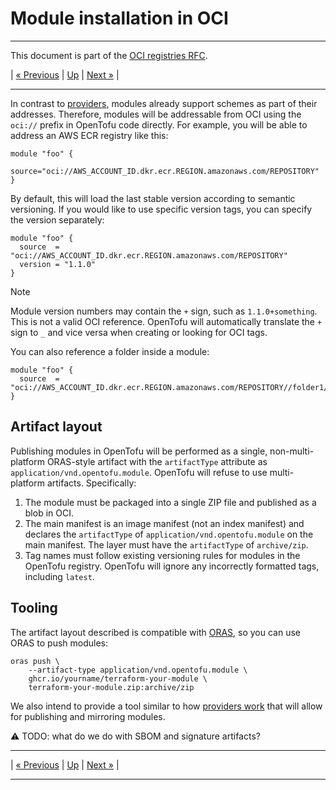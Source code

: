 
# Module installation in OCI

---

This document is part of the [OCI registries RFC](../20241206-oci-registries.md).

| [« Previous](5-providers.md) | [Up](../20241206-oci-registries.md) | [Next »](7-authentication.md) |

---

In contrast to [providers](5-providers.md), modules already support schemes as part of their addresses. Therefore, modules will be addressable from OCI using the `oci://` prefix in OpenTofu code directly. For example, you will be able to address an AWS ECR registry like this:

```hcl
module "foo" {
  source="oci://AWS_ACCOUNT_ID.dkr.ecr.REGION.amazonaws.com/REPOSITORY"
}
```

By default, this will load the last stable version according to semantic versioning. If you would like to use specific version tags, you can specify the version separately:

```hcl
module "foo" {
  source  = "oci://AWS_ACCOUNT_ID.dkr.ecr.REGION.amazonaws.com/REPOSITORY"
  version = "1.1.0"
}
```

> [!NOTE]
> Module version numbers may contain the `+` sign, such as `1.1.0+something`. This is not a valid OCI reference. OpenTofu will automatically translate the `+` sign to `_` and vice versa when creating or looking for OCI tags.

You can also reference a folder inside a module:

```hcl
module "foo" {
  source  = "oci://AWS_ACCOUNT_ID.dkr.ecr.REGION.amazonaws.com/REPOSITORY//folder1/folder2"
}
```

## Artifact layout

Publishing modules in OpenTofu will be performed as a single, non-multi-platform ORAS-style artifact with the `artifactType` attribute as `application/vnd.opentofu.module`. OpenTofu will refuse to use multi-platform artifacts. Specifically:

1. The module must be packaged into a single ZIP file and published as a blob in OCI.
2. The main manifest is an image manifest (not an index manifest) and declares the `artifactType` of `application/vnd.opentofu.module` on the main manifest. The layer must have the `artifactType` of `archive/zip`.
3. Tag names must follow existing versioning rules for modules in the OpenTofu registry. OpenTofu will ignore any incorrectly formatted tags, including `latest`.

## Tooling

The artifact layout described is compatible with [ORAS](https://oras.land/), so you can use ORAS to push modules:

```
oras push \
    --artifact-type application/vnd.opentofu.module \
    ghcr.io/yourname/terraform-your-module \
    terraform-your-module.zip:archive/zip
```

We also intend to provide a tool similar to how [providers work](5-providers.md) that will allow for publishing and mirroring modules.

⚠ TODO: what do we do with SBOM and signature artifacts?

---

| [« Previous](5-providers.md) | [Up](../20241206-oci-registries.md) | [Next »](7-authentication.md) |

---
